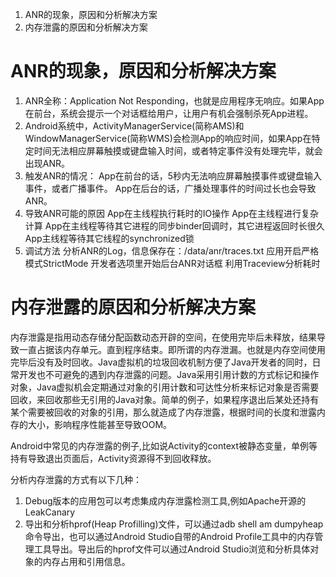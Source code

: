 1. ANR的现象，原因和分析解决方案
2. 内存泄露的原因和分析解决方案

# ANR的现象，原因和分析解决方案

1. ANR全称：Application Not Responding，也就是应用程序无响应。如果App在前台，系统会提示一个对话框给用户，让用户有机会强制杀死App进程。
2. Android系统中，ActivityManagerService(简称AMS)和WindowManagerService(简称WMS)会检测App的响应时间，如果App在特定时间无法相应屏幕触摸或键盘输入时间，或者特定事件没有处理完毕，就会出现ANR。
3. 触发ANR的情况：
	App在前台的话，5秒内无法响应屏幕触摸事件或键盘输入事件，或者广播事件。
	App在后台的话，广播处理事件的时间过长也会导致ANR。
4. 导致ANR可能的原因
	App在主线程执行耗时的IO操作
	App在主线程进行复杂计算
	App在主线程等待其它进程的同步binder回调时，其它进程返回时长很久
	App主线程等待其它线程的synchronized锁
5. 调试方法
	分析ANR的Log，信息保存在：/data/anr/traces.txt
	应用开启严格模式StrictMode
	开发者选项里开始后台ANR对话框
	利用Traceview分析耗时	

# 内存泄露的原因和分析解决方案

内存泄露是指用动态存储分配函数动态开辟的空间，在使用完毕后未释放，结果导致一直占据该内存单元。直到程序结束。即所谓的内存泄漏。也就是内存空间使用完毕后没有及时回收。Java虚拟机的垃圾回收机制方便了Java开发者的同时，日常开发也不可避免的遇到内存泄露的问题。Java采用引用计数的方式标记和操作对象，Java虚拟机会定期通过对象的引用计数和可达性分析来标记对象是否需要回收，来回收那些无引用的Java对象。简单的例子，如果程序退出后某处还持有某个需要被回收的对象的引用，那么就造成了内存泄露，根据时间的长度和泄露内存的大小，影响程序性能甚至导致OOM。

Android中常见的内存泄露的例子,比如说Activity的context被静态变量，单例等持有导致退出页面后，Activity资源得不到回收释放。

分析内存泄露的方式有以下几种：
1. Debug版本的应用包可以考虑集成内存泄露检测工具,例如Apache开源的LeakCanary
2. 导出和分析hprof(Heap Profilling)文件，可以通过adb shell am dumpyheap命令导出，也可以通过Android Studio自带的Android Profile工具中的内存管理工具导出。导出后的hprof文件可以通过Android Studio浏览和分析具体对象的内存占用和引用信息。